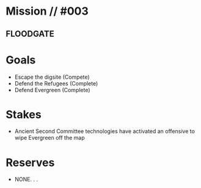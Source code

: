 # Mission // #003
## FLOODGATE

# Goals
- Escape the digsite (Compete)
- Defend the Refugees (Complete)
- Defend Evergreen (Complete)

# Stakes
- Ancient Second Committee technologies have activated an offensive to wipe Evergreen off the map

# Reserves
- NONE. . .
